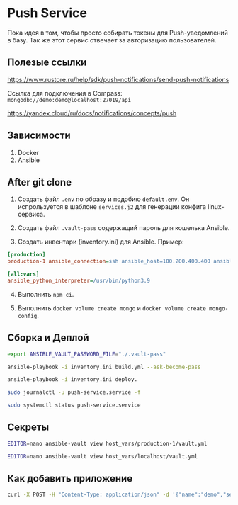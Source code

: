 # Push Service

Пока идея в том, чтобы просто собирать токены для Push-уведомлений в базу.
Так же этот сервис отвечает за авторизацию пользователей.

## Полезые ссылки

https://www.rustore.ru/help/sdk/push-notifications/send-push-notifications

Ссылка для подключения в Compass: `mongodb://demo:demo@localhost:27019/api`

https://yandex.cloud/ru/docs/notifications/concepts/push

## Зависимости

1. Docker
2. Ansible

## After git clone

1. Создать файл `.env` по образу и подобию `default.env`. Он испрользуется в шаблоне `services.j2` для генерации конфига linux-сервиса.

2. Создать файл `.vault-pass` содержащий пароль для кошелька Ansible.

3. Создать инвентари (inventory.ini) для Ansible. Пример:

```ini
[production]
production-1 ansible_connection=ssh ansible_host=100.200.400.400 ansible_user=username

[all:vars]
ansible_python_interpreter=/usr/bin/python3.9
```

4. Выполнить `npm ci`.

5. Выполнить `docker volume create mongo` и `docker volume create mongo-config`.

## Сборка и Деплой

```bash
export ANSIBLE_VAULT_PASSWORD_FILE="./.vault-pass"

ansible-playbook -i inventory.ini build.yml --ask-become-pass

ansible-playbook -i inventory.ini deploy.

sudo journalctl -u push-service.service -f

sudo systemctl status push-service.service
```

## Секреты

```bash
EDITOR=nano ansible-vault view host_vars/production-1/vault.yml

EDITOR=nano ansible-vault view host_vars/localhost/vault.yml
```

## Как добавить приложение

```bash
curl -X POST -H "Content-Type: application/json" -d '{"name":"demo","secret":"demo"}' http://127.0.0.1:8585/app
```
